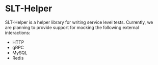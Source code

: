 # SLT-Helper

SLT-Helper is a helper library for writing service level tests. 
Currently, we are planning to provide support for mocking the
following external interactions:

- HTTP
- gRPC
- MySQL
- Redis




 
